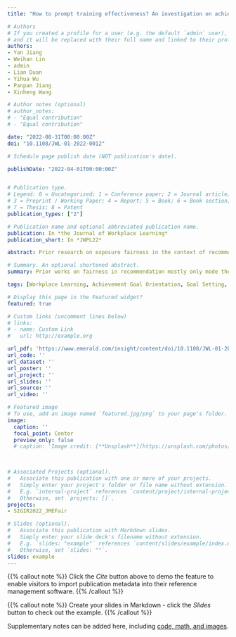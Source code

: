 ```yaml
---
title: "How to prompt training effectiveness? An investigation on achievement goal setting intervention in workplace learning"

# Authors
# If you created a profile for a user (e.g. the default `admin` user), write the username (folder name) here 
# and it will be replaced with their full name and linked to their profile.
authors:
- Yan Jiang
- Weihan Lin
- admin
- Lian Duan
- Yihua Wu
- Panpan Jiang
- Xinheng Wang

# Author notes (optional)
# author_notes:
# - "Equal contribution"
# - "Equal contribution"

date: "2022-08-31T00:00:00Z"
doi: "10.1108/JWL-01-2022-0012"

# Schedule page publish date (NOT publication's date).

publishDate: "2022-04-01T00:00:00Z"


# Publication type.
# Legend: 0 = Uncategorized; 1 = Conference paper; 2 = Journal article;
# 3 = Preprint / Working Paper; 4 = Report; 5 = Book; 6 = Book section;
# 7 = Thesis; 8 = Patent
publication_types: ["2"]

# Publication name and optional abbreviated publication name.
publication: In *the Journal of Workplace Learning*
publication_short: In *JWPL22*

abstract: Prior research on exposure fairness in the context of recommender systems has focused mostly on disparities in the exposure of individual or groups of items to individual users of the system. The problem of how individual or groups of items may be systemically under or over exposed to groups of users, or even all users, has received relatively less attention. However, such systemic disparities in information exposure can result in observable social harms, such as withholding economic opportunities from historically marginalized groups *allocative harm* or amplifying gendered and racialized stereotypes *representational harm*. Previously, Diaz et al. developed the *expected exposure* metric---that incorporates existing user browsing models that have previously been developed for information retrieval---to study fairness of content exposure to individual users. We extend their proposed framework to formalize a family of exposure fairness metrics that model the problem jointly from the perspective of both the consumers and producers. Specifically, we consider group attributes for both types of stakeholders to identify and mitigate fairness concerns that go beyond individual users and items towards more systemic biases in recommendation. Furthermore, we study and discuss the relationships between the different exposure fairness dimensions proposed in this paper, as well as demonstrate how stochastic ranking policies can be optimized towards said fairness goals.

# Summary. An optional shortened abstract.
summary: Prior works on fairness in recommendation mostly only mode the fairness of different stakeholders seperately. In our work, we first model the interactional behavoir between the consumer side and the producer side. We care not only whether the content is over/under exposed but also to whom and in what context.

tags: [Workplace Learning, Achievement Goal Orientation, Goal Setting, Deep Learning, Training Effectiveness, learning Behavior, Learning Intervention]

# Display this page in the Featured widget?
featured: true

# Custom links (uncomment lines below)
# links:
# - name: Custom Link
#   url: http://example.org

url_pdf: 'https://www.emerald.com/insight/content/doi/10.1108/JWL-01-2022-0012/full/pdf?title=how-to-prompt-training-effectiveness-an-investigation-on-achievement-goal-setting-intervention-in-workplace-learning'
url_code: ''
url_dataset: ''
url_poster: ''
url_project: ''
url_slides: ''
url_source: ''
url_video: ''

# Featured image
# To use, add an image named `featured.jpg/png` to your page's folder. 
image:
  caption: ''
  focal_point: Center
  preview_only: false
  # caption: 'Image credit: [**Unsplash**](https://unsplash.com/photos/pLCdAaMFLTE)'
  


# Associated Projects (optional).
#   Associate this publication with one or more of your projects.
#   Simply enter your project's folder or file name without extension.
#   E.g. `internal-project` references `content/project/internal-project/index.md`.
#   Otherwise, set `projects: []`.
projects:
- SIGIR2022_JMEFair

# Slides (optional).
#   Associate this publication with Markdown slides.
#   Simply enter your slide deck's filename without extension.
#   E.g. `slides: "example"` references `content/slides/example/index.md`.
#   Otherwise, set `slides: ""`.
slides: example
---
```


{{% callout note %}}
Click the *Cite* button above to demo the feature to enable visitors to import publication metadata into their reference management software.
{{% /callout %}}

{{% callout note %}}
Create your slides in Markdown - click the *Slides* button to check out the example.
{{% /callout %}}

Supplementary notes can be added here, including [code, math, and images](https://wowchemy.com/docs/writing-markdown-latex/).
